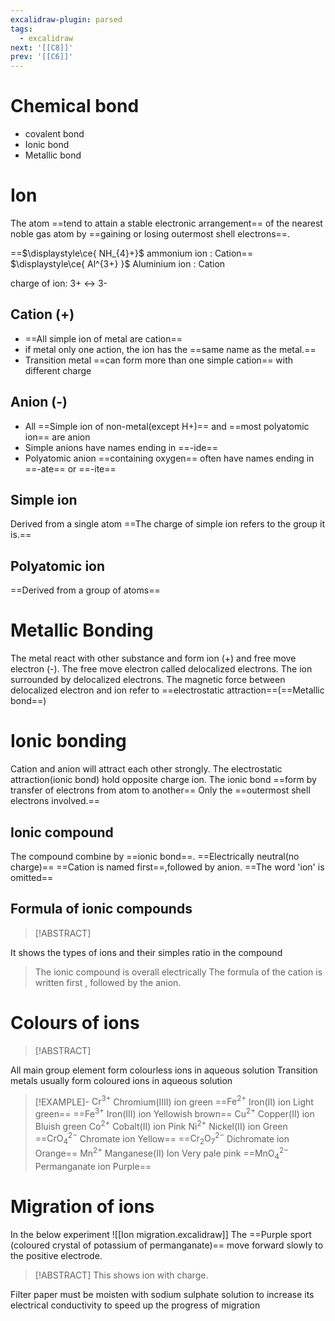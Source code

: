 ```yaml
---
excalidraw-plugin: parsed
tags:
  - excalidraw
next: '[[C8]]'
prev: '[[C6]]'
---
```


# Chemical bond
- covalent bond 
- Ionic bond 
- Metallic bond
# Ion
The atom ==tend to attain a stable electronic arrangement== of the nearest noble gas atom by ==gaining or losing outermost shell electrons==.

==$\displaystyle\ce{ NH_{4}+}$ ammonium ion : Cation==
$\displaystyle\ce{ Al^{3+} }$ Aluminium ion : Cation

charge of ion: 3+ ↔ 3-
## Cation (+)
- ==All simple ion of metal are cation==
- if metal only one action, the ion has the ==same name as the metal.==
- Transition metal ==can form more than one simple cation== with different charge
## Anion (-)
- All ==Simple ion of non-metal(except H+)== and ==most polyatomic ion== are anion 
- Simple anions have names ending in ==-ide==
- Polyatomic anion ==containing oxygen== often have names ending in ==-ate== or ==-ite==
## Simple ion
Derived from a single atom
==The charge of simple ion refers to the group it is.==
## Polyatomic ion
==Derived from a group of atoms==

# Metallic Bonding
The metal react with other substance and form ion (+) and free move electron (-).
The free move electron called delocalized electrons. The ion surrounded by delocalized electrons.
The magnetic force between delocalized electron and ion refer to ==electrostatic attraction==(==Metallic bond==)

# Ionic bonding
Cation and anion will attract each other strongly. The electrostatic attraction(ionic bond) hold opposite charge ion.
The ionic bond ==form by transfer of electrons from atom to another==
Only the ==outermost shell electrons involved.==
## Ionic compound
The compound combine by ==ionic bond==.
==Electrically neutral(no charge)==
==Cation is named first==,followed by anion. ==The word 'ion' is omitted==





## Formula of ionic compounds 
> [!ABSTRACT]
> 
It shows the types of ions and their simples ratio in the compound  
>The ionic compound is overall electrically 
The formula of the cation is written first , followed by the anion.


# Colours of ions

> [!ABSTRACT]
> 
All main group element form colourless ions in aqueous solution
Transition metals usually form coloured ions in aqueous solution


> [!EXAMPLE]-
$\displaystyle \text{Cr}^{3+}$ Chromium(IIII) ion green
==$\displaystyle \text{Fe}^{2+}$ Iron(II) ion Light green==
==$\displaystyle \text{Fe}^{3+}$ Iron(III) ion Yellowish brown==
$\displaystyle \text{Cu}^{2+}$ Copper(II) ion Bluish green
$\displaystyle \text{Co}^{2+}$ Cobalt(II) ion Pink
$\displaystyle \text{Ni}^{2+}$ Nickel(II) ion Green
==$\displaystyle \text{CrO}^{2-}_{4}$ Chromate ion Yellow==
==$\displaystyle\text{Cr}_{2}\text{O}_{7}^{2-}$ Dichromate ion Orange==
$\displaystyle\text{Mn}^{2+}$ Manganese(II) Ion Very pale pink
==$\displaystyle\text{MnO}^{2-}_{4}$ Permanganate ion Purple==

# Migration of ions

In the below experiment 
![[Ion migration.excalidraw]]
The ==Purple sport (coloured crystal of potassium of permanganate)== move forward slowly to the positive electrode. 
> [!ABSTRACT]
> This shows ion with charge.

Filter paper must be moisten with sodium sulphate solution to increase its electrical conductivity to speed up the progress of migration
